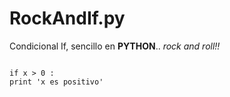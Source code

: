 # RockAndIf.py
Condicional If, sencillo en **PYTHON**.. *rock and roll!!* 


```

if x > 0 :
print 'x es positivo' 

``` 
